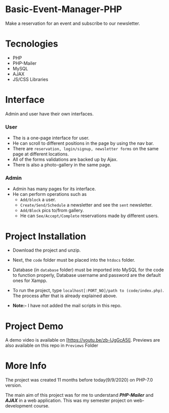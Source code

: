 # Basic-Event-Manager-PHP
Make a reservation for an event and subscribe to our newsletter.

# Tecnologies 
  * PHP
  * PHP-Mailer
  * MySQL
  * AJAX
  * JS/CSS Libraries

# Interface
Admin and user have their own interfaces.

### User
* The is a one-page interface for user.
* He can scroll to different positions in the page by using the nav bar.
* There are `reservation, login/signup, newsletter forms` on the same page at different locations.
* All of the forms validations are backed up by Ajax.
* There is also a photo-gallery in the same page. 

### Admin
* Admin has many pages for its interface.
* He can perform operations such as 
  * `Add/block` a user.
  * `Create/Send/Schedule` a newsletter and see the `sent` newsletter.
  * `Add/Block` pics to/from gallery.
  * He can `See/Accept/Complete` reservations made by different users.


# Project Installation
 * Download the project and unzip. 
 * Next, the `code` folder must be placed into the `htdocs` folder.
 * Database (in `database` folder) must be imported into MySQL for the code to function properly, Database username and password are the default ones for Xampp.
 * To run the project, type `localhost[:PORT_NO]/path to (code/index.php)`. The process after that is already explained above.
 
 * **Note:-** I have not added the mail scripts in this repo.

# Project Demo
A demo video is available on [https://youtu.be/zb-IJgGcA5I]. Previews are also available on this repo in `Previews` Folder

# More Info
The project was created 11 months before today(9/9/2020) on PHP-7.0 version.

The main aim of this project was for me to understand ***PHP-Mailer*** and ***AJAX*** in a web application. This was my semester project on web-development course.
